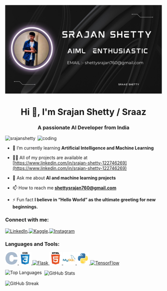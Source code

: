 <!-- Profile Header -->
<img src="https://github.com/SRAJANSHETTY8/SRAAZ-SHETTY/blob/416ed27351d5e4fc67f68d3a1e3596a7e0019f70/SRAAZ-SHETTY.png" alt="logo" />

<h1 align="center">Hi 👋, I'm Srajan Shetty / Sraaz</h1>
<h3 align="center">A passionate AI Developer from India</h3>

<img align="right" alt="coding" width="400" src="https://user-images.githubusercontent.com/55389276/140866485-8fb1c876-9a8f-4d6a-98dc-08c4981eaf70.gif" />

<p align="left">
  <img src="https://komarev.com/ghpvc/?username=srajanshetty&label=Profile%20views&color=0e75b6&style=flat" alt="srajanshetty" />
</p>

<!-- About Me -->
- 🌱 I’m currently learning **Artificial Intelligence and Machine Learning**

- 👨‍💻 All of my projects are available at [https://www.linkedin.com/in/srajan-shetty-122746269](https://www.linkedin.com/in/srajan-shetty-122746269)

- 💬 Ask me about **AI and machine learning projects**

- 📫 How to reach me **shettysrajan760@gmail.com**

- ⚡ Fun fact **I believe in “Hello World” as the ultimate greeting for new beginnings.**

<!-- Social Links -->
<h3 align="left">Connect with me:</h3>
<p align="left">
  <a href="https://www.linkedin.com/in/srajan-shetty-122746269" target="blank">
    <img align="center" src="https://raw.githubusercontent.com/rahuldkjain/github-profile-readme-generator/master/src/images/icons/Social/linked-in-alt.svg" alt="LinkedIn" height="30" width="40" />
  </a>
  <a href="https://kaggle.com/sraazshetty8" target="blank">
    <img align="center" src="https://raw.githubusercontent.com/rahuldkjain/github-profile-readme-generator/master/src/images/icons/Social/kaggle.svg" alt="Kaggle" height="30" width="40" />
  </a>
  <a href="https://www.instagram.com/_srajan__shetty_?igsh=aHE1am9sa3VzMjBi" target="blank">
    <img align="center" src="https://raw.githubusercontent.com/rahuldkjain/github-profile-readme-generator/master/src/images/icons/Social/instagram.svg" alt="Instagram" height="30" width="40" />
  </a>
</p>

<!-- Skills -->
<h3 align="left">Languages and Tools:</h3>
<p align="left">
  <a href="https://www.cprogramming.com/" target="_blank" rel="noreferrer">
    <img src="https://raw.githubusercontent.com/devicons/devicon/master/icons/c/c-original.svg" alt="C" width="40" height="40" />
  </a>
  <a href="https://www.w3schools.com/css/" target="_blank" rel="noreferrer">
    <img src="https://raw.githubusercontent.com/devicons/devicon/master/icons/css3/css3-original-wordmark.svg" alt="CSS3" width="40" height="40" />
  </a>
  <a href="https://flask.palletsprojects.com/" target="_blank" rel="noreferrer">
    <img src="https://www.vectorlogo.zone/logos/pocoo_flask/pocoo_flask-icon.svg" alt="Flask" width="40" height="40" />
  </a>
  <a href="https://www.w3.org/html/" target="_blank" rel="noreferrer">
    <img src="https://raw.githubusercontent.com/devicons/devicon/master/icons/html5/html5-original-wordmark.svg" alt="HTML5" width="40" height="40" />
  </a>
  <a href="https://www.mysql.com/" target="_blank" rel="noreferrer">
    <img src="https://raw.githubusercontent.com/devicons/devicon/master/icons/mysql/mysql-original-wordmark.svg" alt="MySQL" width="40" height="40" />
  </a>
  <a href="https://www.python.org" target="_blank" rel="noreferrer">
    <img src="https://raw.githubusercontent.com/devicons/devicon/master/icons/python/python-original.svg" alt="Python" width="40" height="40" />
  </a>
  <a href="https://www.tensorflow.org" target="_blank" rel="noreferrer">
    <img src="https://www.vectorlogo.zone/logos/tensorflow/tensorflow-icon.svg" alt="TensorFlow" width="40" height="40" />
  </a>
</p>

<!-- GitHub Stats -->
<p>
  <img align="left" src="https://github-readme-stats.vercel.app/api/top-langs?username=srajanshetty&show_icons=true&locale=en&layout=compact" alt="Top Languages" />
</p>

<p>&nbsp;
  <img align="center" src="https://github-readme-stats.vercel.app/api?username=srajanshetty&show_icons=true&locale=en" alt="GitHub Stats" />
</p>

<p>
  <img align="center" src="https://github-readme-streak-stats.herokuapp.com/?user=srajanshetty" alt="GitHub Streak" />
</p>

